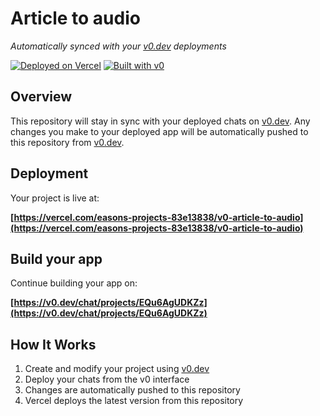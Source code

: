 # Article to audio

*Automatically synced with your [v0.dev](https://v0.dev) deployments*

[![Deployed on Vercel](https://img.shields.io/badge/Deployed%20on-Vercel-black?style=for-the-badge&logo=vercel)](https://vercel.com/easons-projects-83e13838/v0-article-to-audio)
[![Built with v0](https://img.shields.io/badge/Built%20with-v0.dev-black?style=for-the-badge)](https://v0.dev/chat/projects/EQu6AgUDKZz)

## Overview

This repository will stay in sync with your deployed chats on [v0.dev](https://v0.dev).
Any changes you make to your deployed app will be automatically pushed to this repository from [v0.dev](https://v0.dev).

## Deployment

Your project is live at:

**[https://vercel.com/easons-projects-83e13838/v0-article-to-audio](https://vercel.com/easons-projects-83e13838/v0-article-to-audio)**

## Build your app

Continue building your app on:

**[https://v0.dev/chat/projects/EQu6AgUDKZz](https://v0.dev/chat/projects/EQu6AgUDKZz)**

## How It Works

1. Create and modify your project using [v0.dev](https://v0.dev)
2. Deploy your chats from the v0 interface
3. Changes are automatically pushed to this repository
4. Vercel deploys the latest version from this repository
